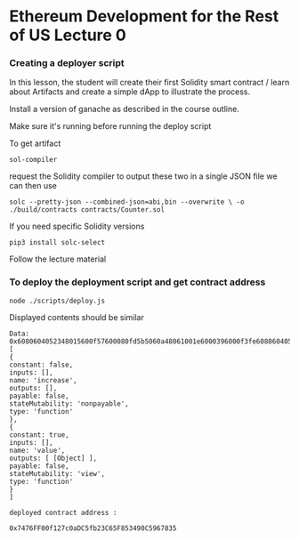 # Ethereum Development for the Rest of US Lecture 0
### Creating a deployer script

In this lesson, the student will create their first Solidity smart contract / learn about Artifacts and create a simple dApp to illustrate the process. 

Install a version of ganache as described in the course outline.

Make sure it's running before running the deploy script

To get artifact

`sol-compiler`

request the Solidity compiler to output these two in a single JSON file we can then use

`solc --pretty-json --combined-json=abi,bin --overwrite \
-o ./build/contracts contracts/Counter.sol`

If you need specific Solidity versions 

`pip3 install solc-select` 

Follow the lecture material 

### To deploy the deployment script and get contract address 

`node ./scripts/deploy.js`

Displayed contents should be similar 
```console 
Data: 0x6080604052348015600f57600080fd5b5060a48061001e6000396000f3fe6080604052348015600f57600080fd5b506004361060325760003560e01c80633fa4f245146037578063e8927fbc146053575b600080fd5b603d605b565b6040518082815260200191505060405180910390f35b60596061565b005b60005481565b60016000540160008190555056fea265627a7a723158208512ab97c17f75f11790959fd27662c7dd87bed34224e157dc55e4114760f86664736f6c63430005110032
[
{
constant: false,
inputs: [],
name: 'increase',
outputs: [],
payable: false,
stateMutability: 'nonpayable',
type: 'function'
},
{
constant: true,
inputs: [],
name: 'value',
outputs: [ [Object] ],
payable: false,
stateMutability: 'view',
type: 'function'
}
]

deployed contract address :

0x7476FF00f127c0aDC5fb23C65F853490C5967835

```
